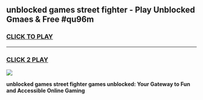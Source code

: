
## unblocked games street fighter - Play Unblocked Gmaes & Free #qu96m
<h3>
<a href="https://premium.freeplayer.one?title=unblocked_games_street_fighter&ref=03M">CLICK TO PLAY</a></h3>
<hr>

<h3>
<a href="https://premium.freeplayer.one?title=unblocked_games_street_fighter&ref=03M">CLICK 2 PLAY</a>
  
</h3>

<a href="https://premium.freeplayer.one?title=unblocked_games_street_fighter&ref=03M"><img src="https://clearcache.store/games.png"></a>


**unblocked games street fighter games unblocked: Your Gateway to Fun and Accessible Online Gaming**
